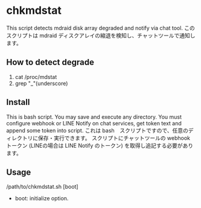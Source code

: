 # chkmdstat

This script detects mdraid disk array degraded and notify via chat tool.
このスクリプトは mdraid ディスクアレイの縮退を検知し、チャットツールで通知します。

How to detect degrade
---------------------

1. cat /proc/mdstat
2. grep "_"(underscore)

Install
-------

This is bash script. You may save and execute any directory.
You must configure webhook or LINE Notify on chat services, get token text and append some token into script.
これは bash　スクリプトですので、任意のディレクトリに保存・実行できます。
スクリプトにチャットツールの webhook トークン (LINEの場合は LINE Notify のトークン) を取得し追記する必要があります。

Usage
-----

/path/to/chkmdstat.sh [boot]
- boot: initialize option.
